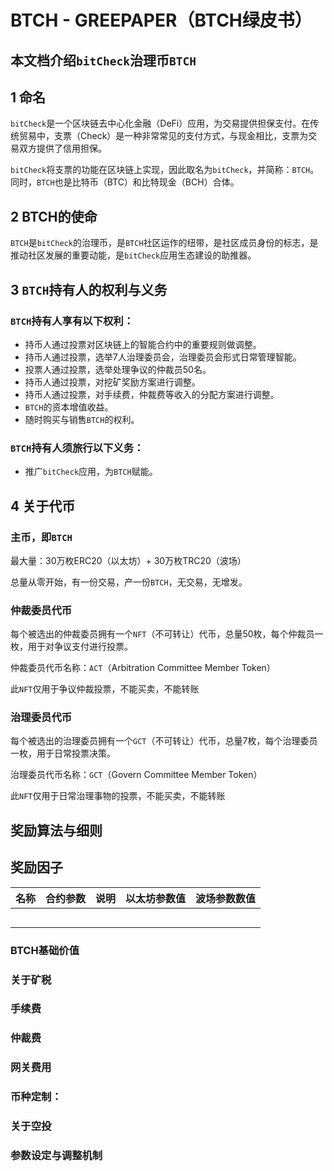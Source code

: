 # BTCH - GREEPAPER（BTCH绿皮书）

## 本文档介绍`bitCheck`治理币`BTCH`

## 1 命名
`bitCheck`是一个区块链去中心化金融（DeFi）应用，为交易提供担保支付。在传统贸易中，支票（Check）是一种非常常见的支付方式，与现金相比，支票为交易双方提供了信用担保。

`bitCheck`将支票的功能在区块链上实现，因此取名为`bitCheck`，并简称：`BTCH`。同时，`BTCH`也是比特币（BTC）和比特现金（BCH）合体。

## 2 BTCH的使命
`BTCH`是`bitCheck`的治理币，是`BTCH`社区运作的纽带，是社区成员身份的标志，是推动社区发展的重要动能，是`bitCheck`应用生态建设的助推器。

## 3 `BTCH`持有人的权利与义务
### `BTCH`持有人享有以下权利：

* 持币人通过投票对区块链上的智能合约中的重要规则做调整。
* 持币人通过投票，选举7人治理委员会，治理委员会形式日常管理智能。
* 投票人通过投票，选举处理争议的仲裁员50名。
* 持币人通过投票，对挖矿奖励方案进行调整。
* 持币人通过投票，对手续费，仲裁费等收入的分配方案进行调整。
* `BTCH`的资本增值收益。
* 随时购买与销售`BTCH`的权利。

### `BTCH`持有人须旅行以下义务：
* 推广`bitCheck`应用，为`BTCH`赋能。

## 4 关于代币
### 主币，即`BTCH`
最大量：30万枚ERC20（以太坊）+ 30万枚TRC20（波场）

总量从零开始，有一份交易，产一份`BTCH`，无交易，无增发。

### 仲裁委员代币
每个被选出的仲裁委员拥有一个`NFT`（不可转让）代币，总量50枚，每个仲裁员一枚，用于对争议支付进行投票。

仲裁委员代币名称：`ACT`（Arbitration Committee Member Token）

此`NFT`仅用于争议仲裁投票，不能买卖，不能转账

### 治理委员代币
每个被选出的治理委员拥有一个`GCT`（不可转让）代币，总量7枚，每个治理委员一枚，用于日常投票决策。

治理委员代币名称：`GCT`（Govern Committee Member Token）

此`NFT`仅用于日常治理事物的投票，不能买卖，不能转账


## 奖励算法与细则


## 奖励因子
|名称|合约参数|说明|以太坊参数值|波场参数数值|
|:--|:--|:--|:--|:--|
||||||
||||||
||||||
||||||
||||||


### BTCH基础价值

### 关于矿税

### 手续费

### 仲裁费

### 网关费用

### 币种定制：

### 关于空投

### 参数设定与调整机制
